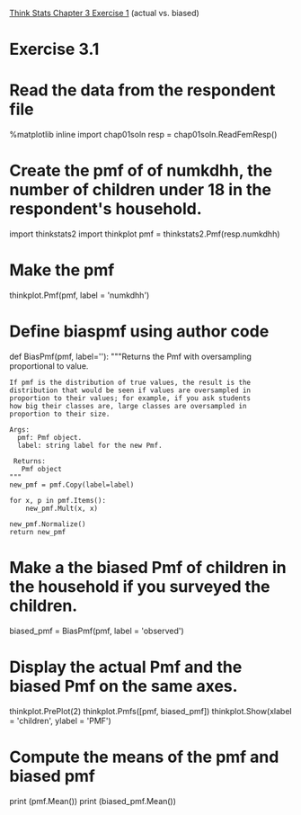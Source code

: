 [Think Stats Chapter 3 Exercise 1](http://greenteapress.com/thinkstats2/html/thinkstats2004.html#toc31) (actual vs. biased)

# Exercise 3.1
# Read the data from the respondent file
%matplotlib inline
import chap01soln
resp = chap01soln.ReadFemResp()

# Create the pmf of of numkdhh, the number of children under 18 in the respondent's household.
import thinkstats2
import thinkplot
pmf = thinkstats2.Pmf(resp.numkdhh)

# Make the pmf
thinkplot.Pmf(pmf, label = 'numkdhh')

# Define biaspmf using author code
def BiasPmf(pmf, label=''):
    """Returns the Pmf with oversampling proportional to value.

    If pmf is the distribution of true values, the result is the
    distribution that would be seen if values are oversampled in
    proportion to their values; for example, if you ask students
    how big their classes are, large classes are oversampled in
    proportion to their size.

    Args:
      pmf: Pmf object.
      label: string label for the new Pmf.

     Returns:
       Pmf object
    """
    new_pmf = pmf.Copy(label=label)

    for x, p in pmf.Items():
        new_pmf.Mult(x, x)
        
    new_pmf.Normalize()
    return new_pmf

# Make a the biased Pmf of children in the household if you surveyed the children.
biased_pmf = BiasPmf(pmf, label = 'observed')

# Display the actual Pmf and the biased Pmf on the same axes.
thinkplot.PrePlot(2)
thinkplot.Pmfs([pmf, biased_pmf])
thinkplot.Show(xlabel = 'children', ylabel = 'PMF')

# Compute the means of the pmf and biased pmf
print (pmf.Mean())
print (biased_pmf.Mean())
